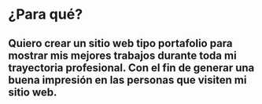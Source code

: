 # ¿Para qué?
## Quiero crear un sitio web tipo portafolio para mostrar mis mejores trabajos durante toda mi trayectoria profesional. Con el fin de generar una buena impresión en las personas    que visiten mi sitio web.
